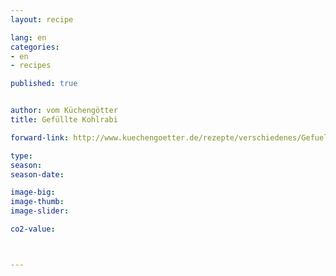```yaml
---
layout: recipe

lang: en
categories:
- en
- recipes

published: true


author: vom Küchengötter
title: Gefüllte Kohlrabi

forward-link: http://www.kuechengoetter.de/rezepte/verschiedenes/Gefuellte-Kohlrabi-1530.html

type: 
season: 
season-date:  

image-big: 
image-thumb: 
image-slider: 

co2-value: 



---
```

